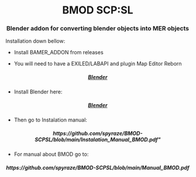 <h1 align="center">BMOD SCP:SL </h1>


<h3 align="center"> Blender addon for converting blender objects into MER objects</h3>
<a href="https://discord.gg/wn8h8Dvx">
     <alt="Report bug on Discord">
</a>    

Installation down bellow:

- Install BAMER_ADDON from releases

- You will need to have a EXILED/LABAPI and plugin Map Editor Reborn

 <h5 align="center">     <a   href="https://github.com/Michal78900/MapEditorReborn/tree/main?tab=readme-ov-file">Blender</a>    </h5>


- Install Blender here:

 <h5 align="center"><a   href="https://www.blender.org/download">Blender</a> </h5>

      
- Then go to Instalation manual:

 <h5 align="center"> https://github.com/spyraze/BMOD-SCPSL/blob/main/Instalation_Manual_BMOD.pdf" </h5>

- For manual about BMOD go to:

<h5 align="center"> https://github.com/spyraze/BMOD-SCPSL/blob/main/Manual_BMOD.pdf </h5>





